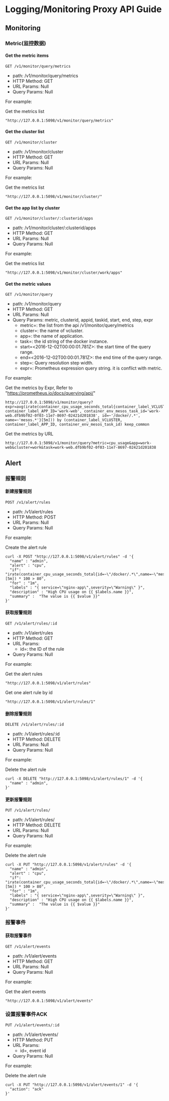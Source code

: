 # Logging/Monitoring Proxy API Guide

## Monitoring

### Metric(监控数据)

#### Get the metric items

```GET /v1/monitor/query/metrics```
- path: /v1/monitor/query/metrics
- HTTP Method: GET
- URL Params: Null
- Query Params: Null

For example:

Get the metrics list
```
"http://127.0.0.1:5098/v1/monitor/query/metrics"
```

#### Get the cluster list

```GET /v1/monitor/cluster```
- path: /v1/monitor/cluster
- HTTP Method: GET
- URL Params: Null
- Query Params: Null

For example:

Get the metrics list
```
"http://127.0.0.1:5098/v1/monitor/cluster/"
```

#### Get the app list by cluster

```GET /v1/monitor/cluster/:clusterid/apps```
- path: /v1/monitor/cluster/:clusterid/apps
- HTTP Method: GET
- URL Params: Null
- Query Params: Null

For example:

Get the metrics list
```
"http://127.0.0.1:5098/v1/monitor/cluster/work/apps"
```


#### Get the metric values

```GET /v1/monitor/query```
- path: /v1/monitor/query
- HTTP Method: GET
- URL Params: Null
- Query Params: metric, clusterid, appid, taskid, start, end, step, expr
  - metric=<string>: the list from the api /v1/monitor/query/metrics
  - cluster=<string>: the name of vcluster.
  - app=<string>: the name of application.
  - task=<string>: the id string of the docker instance.
  - start=<2016-12-02T00:00:01.781Z>: the start time of the query range.
  - end=<2016-12-02T00:00:01.781Z>: the end time of the query range.
  - step=<duration>: Query resolution step width.
  - expr=<string>: Prometheus expression query string. it is conflict with metric.

For example:

Get the metrics by Expr, Refer to "https://prometheus.io/docs/querying/api/"
```
http://127.0.0.1:5098/v1/monitor/query?expr=avg(irate(container_cpu_usage_seconds_total{container_label_VCLUSTER='work', container_label_APP_ID='work-web', container_env_mesos_task_id='work-web.dfb9bf02-0f03-11e7-8697-02421d201838', id=~'/docker/.*', name=~'mesos.*'}[5m])) by (container_label_VCLUSTER, container_label_APP_ID, container_env_mesos_task_id) keep_common
```

Get the metrics by URL
```
http://127.0.0.1:5098/v1/monitor/query?metric=cpu_usage&app=work-web&cluster=work&task=work-web.dfb9bf02-0f03-11e7-8697-02421d201838
```

## Alert

### 报警规则

#### 新建报警规则

```POST /v1/alert/rules```
- path: /v1/alert/rules
- HTTP Method: POST
- URL Params: Null
- Query Params: Null

For example:

Create the alert rule
```
curl -X POST "http://127.0.0.1:5098/v1/alert/rules" -d '{
  "name" : "admin",
  "alert" : "cpu",
  "if": "irate(container_cpu_usage_seconds_total{id=~\"/docker/.*\",name=~\"mesos.*\"}[5m]) * 100 > 80",
  "for" : "1m",
  "labels" : "{ service=\"nginx-app\",severity=\"Warning\" }",
  "description" : "High CPU usage on {{ $labels.name }}",
  "summary" :  "The value is {{ $value }}"
}'
```

#### 获取报警规则

```GET /v1/alert/rules/:id```
- path: /v1/alert/rules
- HTTP Method: GET
- URL Params:
  - id=<string>: the ID of the rule
- Query Params: Null

For example:

Get the alert rules
```
"http://127.0.0.1:5098/v1/alert/rules"
```

Get one alert rule by id
```
"http://127.0.0.1:5098/v1/alert/rules/1"
```

#### 删除报警规则

```DELETE /v1/alert/rules/:id```
- path: /v1/alert/rules/:id
- HTTP Method: DELETE
- URL Params: Null
- Query Params: Null

For example:

Delete the alert rule
```
curl -X DELETE "http://127.0.0.1:5098/v1/alert/rules/1" -d '{
  "name" : "admin",
}'
```

#### 更新报警规则

```PUT /v1/alert/rules/```
- path: /v1/alert/rules/
- HTTP Method: DELETE
- URL Params: Null
- Query Params: Null

For example:

Delete the alert rule
```
curl -X PUT "http://127.0.0.1:5098/v1/alert/rules" -d '{
  "name" : "admin",
  "alert" : "cpu",
  "if": "irate(container_cpu_usage_seconds_total{id=~\"/docker/.*\",name=~\"mesos.*\"}[5m]) * 100 > 80",
  "for" : "1m",
  "labels" : "{ service=\"nginx-app\",severity=\"Warning\" }",
  "description" : "High CPU usage on {{ $labels.name }}",
  "summary" :  "The value is {{ $value }}"
}'
```

### 报警事件

#### 获取报警事件

```GET /v1/alert/events```
- path: /v1/alert/events
- HTTP Method: GET
- URL Params: Null
- Query Params: Null

For example:

Get the alert events
```
"http://127.0.0.1:5098/v1/alert/events"
```

### 设置报警事件ACK

```PUT /v1/alert/events/:id```
- path: /v1/alert/events/
- HTTP Method: PUT
- URL Params:
  - id=<string>, event id
- Query Params: Null

For example:

Delete the alert rule
```
curl -X PUT "http://127.0.0.1:5098/v1/alert/events/1" -d '{
  "action": "ack"
}'
```
